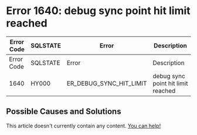 
# Error 1640: debug sync point hit limit reached


| Error Code | SQLSTATE | Error | Description |
| --- | --- | --- | --- |
| Error Code | SQLSTATE | Error | Description |
| 1640 | HY000 | ER_DEBUG_SYNC_HIT_LIMIT | debug sync point hit limit reached |




## Possible Causes and Solutions


This article doesn't currently contain any content. [You can help!](/en/writing-and-editing-knowledge-base-articles/)

